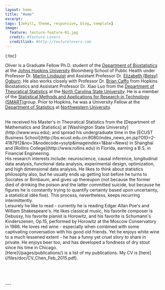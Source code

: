 ```yaml
---
layout: home
title: "Home"
excerpt: 
tags: [Jekyll, theme, responsive, blog, template]
image:
  feature: texture-feature-01.jpg
  credit: #Texture Lovers
  creditlink: #http://texturelovers.com
---
```

<section id="table-of-contents" class="toc">
<div id="drawer" markdown="1">
{:toc}
</div>
</section><!-- /#table-of-contents -->


Oliver is a Graduate Fellow Ph.D. student of the [Department of Biostatistics](http://www.jhsph.edu/departments/biostatistics/) at the [Johns Hopkins University](http://www.jhsph.edu/) Bloomberg School of Public Health under Professor Dr. [Martin Lindquist](http://www.biostat.jhsph.edu/~mlindqui/) and Assistant Professor Dr. [Elizabeth (Betsy) Ogburn](http://www.eogburn.com). He also works closely with Professor Dr. [Brian Caffo]() from Hopkins Biostatistics and Assistant Professor Dr. Xiao Luo from the [Department of Theoratical Statistics](http://www.jhsph.edu/departments/biostatistics/) at the [North Carolina State University](http://www.stat.ncsu.edu/). He is a member of the [Statistical Methods and Applications for Research in Technology (SMART)](http://www.smart-stats.org)group. Prior to Hopkins, he was a University Fellow at the [Department of Statistics](http://www.statistics.northwestern.edu) at [Northwestern University](http://www.northwestern.edu).


<br />
He received his Master's in Theoratical Statistics from the [Department of Mathematics and Statistics] at [Washington State University](http://www.wsu.edu); and spread his undergraduate time in the [ECUST Business School](http://bs.ecust.edu.cn:8080/index_news_en.jsp?OID=2-4187912&no=3&nodecode=ysytp&imageindex=1&bar=News) in Shanghai and [Rollins College](http://www.rollins.edu) in Florida, earning a B.S. in Financial Engineering.


<br />
His research interests include: neuroscience, causal inference, longitudinal data analysis, functional data analysis, experimental design, optimization, and high dimensional data analysis. He likes to think about statistics philosophy also, but he usually ends up getting lost before he turns to Socrates or Birnbaum, and gives up thereupon (not because the former died of drinking the poison and the latter committed suicide, but because he figures he is constantly trying to quantify certainty based upon uncertainty, a statistical idée fixe). This process, nevertheless, keeps recurring intermittently. 

<br />
Leisurely he like to read - currently he is reading Edgar Allan Poe's and William Shakespeare's. He likes classical music, his favorite composer is Debussy, his favorite pianist is Horowitz, and his favorite is Schumann's Kinderszenen, Op.15, performed by Horowitz at the Moscow Conservatory in 1986.  He loves red wine - especially when combined with some captivating conversation with his good old friends. Yet he enjoys white wine to a much lessened extent - he has a funny yet cruel story to share in private. He enjoys beer too, and has developed a fondness of dry stout since his time in Chicago.


<br />
[Here](/pages/publications/) is a list of my publications. My CV is [here](/files/doc/CV_Chen_Feb_2015.pdf).

<br />
<br />
<br />
<br />
<br />
---
